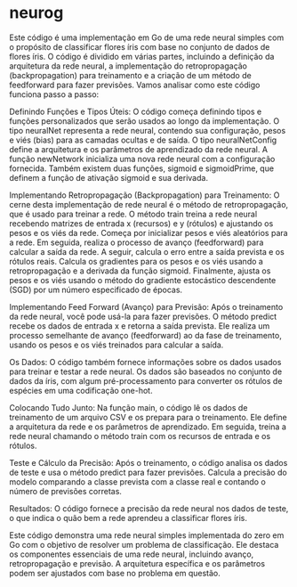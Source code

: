 # neurog
Este código é uma implementação em Go de uma rede neural simples com o propósito de classificar flores íris com base no conjunto de dados de flores íris. O código é dividido em várias partes, incluindo a definição da arquitetura da rede neural, a implementação do retropropagação (backpropagation) para treinamento e a criação de um método de feedforward para fazer previsões. Vamos analisar como este código funciona passo a passo:

  Definindo Funções e Tipos Úteis:
      O código começa definindo tipos e funções personalizados que serão usados ao longo da implementação.
      O tipo neuralNet representa a rede neural, contendo sua configuração, pesos e viés (bias) para as camadas ocultas e de saída.
      O tipo neuralNetConfig define a arquitetura e os parâmetros de aprendizado da rede neural.
      A função newNetwork inicializa uma nova rede neural com a configuração fornecida.
      Também existem duas funções, sigmoid e sigmoidPrime, que definem a função de ativação sigmoid e sua derivada.

  Implementando Retropropagação (Backpropagation) para Treinamento:
      O cerne desta implementação de rede neural é o método de retropropagação, que é usado para treinar a rede.
      O método train treina a rede neural recebendo matrizes de entrada x (recursos) e y (rótulos) e ajustando os pesos e os viés da rede.
      Começa por inicializar pesos e viés aleatórios para a rede.
      Em seguida, realiza o processo de avanço (feedforward) para calcular a saída da rede.
      A seguir, calcula o erro entre a saída prevista e os rótulos reais.
      Calcula os gradientes para os pesos e os viés usando a retropropagação e a derivada da função sigmoid.
      Finalmente, ajusta os pesos e os viés usando o método do gradiente estocástico descendente (SGD) por um número especificado de épocas.

  Implementando Feed Forward (Avanço) para Previsão:
      Após o treinamento da rede neural, você pode usá-la para fazer previsões.
      O método predict recebe os dados de entrada x e retorna a saída prevista.
      Ele realiza um processo semelhante de avanço (feedforward) ao da fase de treinamento, usando os pesos e os viés treinados para calcular a saída.

  Os Dados:
      O código também fornece informações sobre os dados usados para treinar e testar a rede neural. Os dados são baseados no conjunto de dados da íris, com algum pré-processamento para converter os rótulos de espécies em uma codificação one-hot.

  Colocando Tudo Junto:
      Na função main, o código lê os dados de treinamento de um arquivo CSV e os prepara para o treinamento. Ele define a arquitetura da rede e os parâmetros de aprendizado.
      Em seguida, treina a rede neural chamando o método train com os recursos de entrada e os rótulos.

  Teste e Cálculo da Precisão:
      Após o treinamento, o código analisa os dados de teste e usa o método predict para fazer previsões.
      Calcula a precisão do modelo comparando a classe prevista com a classe real e contando o número de previsões corretas.

  Resultados:
      O código fornece a precisão da rede neural nos dados de teste, o que indica o quão bem a rede aprendeu a classificar flores íris.

Este código demonstra uma rede neural simples implementada do zero em Go com o objetivo de resolver um problema de classificação. Ele destaca os componentes essenciais de uma rede neural, incluindo avanço, retropropagação e previsão. A arquitetura específica e os parâmetros podem ser ajustados com base no problema em questão.
